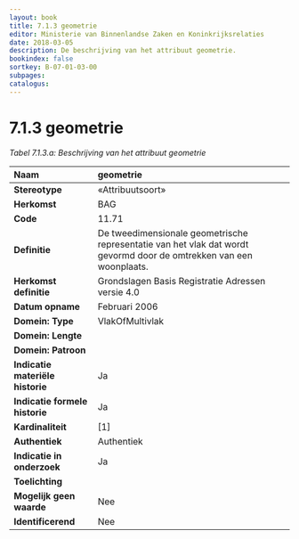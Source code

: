 ```yaml
---
layout: book
title: 7.1.3 geometrie
editor: Ministerie van Binnenlandse Zaken en Koninkrijksrelaties
date: 2018-03-05
description: De beschrijving van het attribuut geometrie.
bookindex: false
sortkey: B-07-01-03-00
subpages:
catalogus:
---
```


# 7.1.3 geometrie

_Tabel 7.1.3.a: Beschrijving van het attribuut geometrie_

| Naam | geometrie |
| :--- | :--- |
| **Stereotype** | «Attribuutsoort» |
| **Herkomst** | BAG |
| **Code** | 11.71 |
| **Definitie** | De tweedimensionale geometrische representatie van het vlak dat wordt gevormd door de omtrekken van een woonplaats. |
| **Herkomst definitie** | Grondslagen Basis Registratie Adressen versie 4.0 |
| **Datum opname** | Februari 2006 |
| **Domein: Type** | VlakOfMultivlak |
| **Domein: Lengte** | |
| **Domein: Patroon** | |
| **Indicatie materiële historie** | Ja |
| **Indicatie formele historie** | Ja |
| **Kardinaliteit** | \[1\] |
| **Authentiek** | Authentiek |
| **Indicatie in onderzoek** | Ja |
| **Toelichting** | |
| **Mogelijk geen waarde** | Nee |
| **Identificerend** | Nee |
